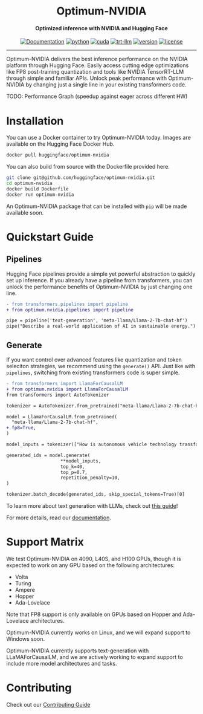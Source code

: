 
<div align="center">

Optimum-NVIDIA
===========================
<h4> Optimized inference with NVIDIA and Hugging Face </h4>

[![Documentation](https://img.shields.io/badge/docs-latest-brightgreen.svg?style=flat)](https://huggingface.com/docs/optimum/nvidia/index)
[![python](https://img.shields.io/badge/python-3.10.12-green)](https://www.python.org/downloads/release/python-31012/)
[![cuda](https://img.shields.io/badge/cuda-12.2-green)](https://developer.nvidia.com/cuda-downloads)
[![trt-llm](https://img.shields.io/badge/TensorRT--LLM-0.5.0-green)](https://github.com/nvidia/tensorrt-llm)
[![version](https://img.shields.io/badge/release-0.1.0-green)]()
[![license](https://img.shields.io/badge/license-Apache%202-blue)](./LICENSE)

---
<div align="left">

Optimum-NVIDIA delivers the best inference performance on the NVIDIA platform through Hugging Face. Easily access cutting edge optimizations like FP8 post-training quantization and tools like NVIDIA TensorRT-LLM through simple and familiar APIs. Unlock peak performance with Optimum-NVIDIA by changing just a single line in your existing transformers code.

TODO: Performance Graph (speedup against eager across different HW)
</div></div>

# Installation

You can use a Docker container to try Optimum-NVIDIA today. Images are available on the Hugging Face Docker Hub.

```bash
docker pull huggingface/optimum-nvidia
```

You can also build from source with the Dockerfile provided here. 

```bash
git clone git@github.com/huggingface/optimum-nvidia.git
cd optimum-nvidia
docker build Dockerfile
docker run optimum-nvidia
```

An Optimum-NVIDIA package that can be installed with `pip` will be made available soon. 

# Quickstart Guide
## Pipelines

Hugging Face pipelines provide a simple yet powerful abstraction to quickly set up inference. If you already have a pipeline from transformers, you can unlock the performance benefits of Optimum-NVIDIA by just changing one line.

```diff
- from transformers.pipelines import pipeline
+ from optimum.nvidia.pipelines import pipeline

pipe = pipeline('text-generation', 'meta-llama/Llama-2-7b-chat-hf')
pipe("Describe a real-world application of AI in sustainable energy.")
```

## Generate

If you want control over advanced features like quantization and token seleciton strategies, we recommend using the `generate()` API. Just like with `pipelines`, switching from existing transformers code is super simple.

```diff
- from transformers import LlamaForCausalLM
+ from optimum.nvidia import LlamaForCausalLM
from transformers import AutoTokenizer

tokenizer = AutoTokenizer.from_pretrained("meta-llama/Llama-2-7b-chat-hf", padding_side="left")

model = LlamaForCausalLM.from_pretrained(
  "meta-llama/Llama-2-7b-chat-hf",
+ fp8=True,  
)

model_inputs = tokenizer(["How is autonomous vehicle technology transforming the future of transportation and urban planning?"], return_tensors="pt").to("cuda")

generated_ids = model.generate(
                    **model_inputs, 
                    top_k=40, 
                    top_p=0.7, 
                    repetition_penalty=10,
)

tokenizer.batch_decode(generated_ids, skip_special_tokens=True)[0]
```

To learn more about text generation with LLMs, check out [this guide](https://huggingface.co/docs/transformers/llm_tutorial)!

For more details, read our [documentation](https://huggingface.com/docs/optimum/nvidia/index).

# Support Matrix
We test Optimum-NVIDIA on 4090, L40S, and H100 GPUs, though it is expected to work on any GPU based on the following architectures:
* Volta
* Turing
* Ampere
* Hopper
* Ada-Lovelace

Note that FP8 support is only available on GPUs based on Hopper and Ada-Lovelace architectures.

Optimum-NVIDIA currently works on Linux, and we will expand support to Windows soon.

Optimum-NVIDIA currently supports text-generation with LLaMAForCausalLM, and we are actively working to expand support to include more model architectures and tasks.

<!-- Optimum-NVIDIA supports the following model architectures and tasks:

| Model             | Tasks           |
| :----             | :----           |
| LLaMAForCausalLM  | TextGeneration  |
| Additional Models | Coming soon     | -->

# Contributing

Check out our [Contributing Guide](./CONTRIBUTING.md)